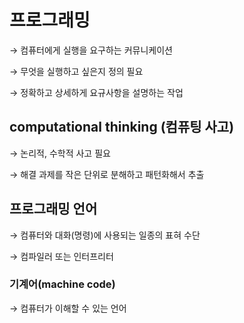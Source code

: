 # 프로그래밍

→ 컴퓨터에게 실행을 요구하는 커뮤니케이션

→ 무엇을 실행하고 싶은지 정의 필요

→ 정확하고 상세하게 요규사항을 설명하는 작업

## computational thinking (컴퓨팅 사고)

→ 논리적, 수학적 사고 필요

→ 해결 과제를 작은 단위로 분해하고 패턴화해서 추출

## 프로그래밍 언어

→ 컴퓨터와 대화(명령)에 사용되는 일종의 표혀 수단

→ 컴파일러 또는 인터프리터

### 기계어(machine code)

→ 컴퓨터가 이해할 수 있는 언어